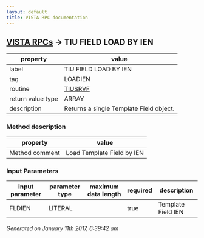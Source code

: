 ```yaml
---
layout: default
title: VISTA RPC documentation
---
```




## [VISTA RPCs](TableOfContent.md) &#8594; TIU FIELD LOAD BY IEN 

 property | value 
--- | --- 
 label | TIU FIELD LOAD BY IEN
 tag | LOADIEN
 routine | [TIUSRVF](http://code.osehra.org/dox/Routine_TIUSRVF_source.html)
 return value type | ARRAY
 description | Returns a single Template Field object.


### Method description

 property | value 
--- | --- 
 Method comment | Load Template Field by IEN

### Input Parameters

| input parameter | parameter type | maximum data length | required | description | 
| --- | --- | --- | --- | --- | 
| FLDIEN | LITERAL |  | true | Template Field IEN | 




 ###### Generated on January 11th 2017, 6:39:42 am